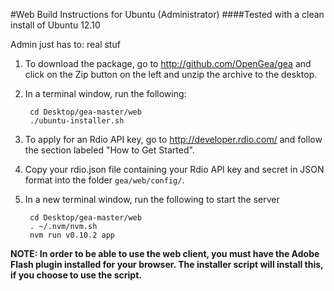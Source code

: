 #Web Build Instructions for Ubuntu (Administrator)
####Tested with a clean install of Ubuntu 12.10


Admin just has to: real stuf

1. To download the package, go to <http://github.com/OpenGea/gea> and click on the Zip button on the left and unzip the archive to the desktop.

2. In a terminal window, run the following: 
		
		cd Desktop/gea-master/web
		./ubuntu-installer.sh 

3. To apply for an Rdio API key, go to <http://developer.rdio.com/> and follow the section labeled "How to Get Started".

4. Copy your rdio.json file containing your Rdio API key and secret in JSON format into the folder `gea/web/config/`.

5. In a new terminal window, run the following to start the server

		cd Desktop/gea-master/web
		. ~/.nvm/nvm.sh
		nvm run v0.10.2 app

**NOTE: In order to be able to use the web client, you must have the Adobe Flash plugin installed for your browser. The installer script will install this, if you choose to use the script.**





